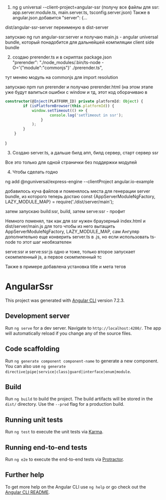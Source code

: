 1. ng g universal --client-project=angular-ssr (получу все файлы для ssr: app.server.module.ts, main.server.ts, tsconfig.server.json)
Также в angular.json добавится "server": {...

dist/angular-ssr-server переименую в dist-server

запускаю ng run angular-ssr:server и получаю main.js - angular universal bundle, который понадобится для дальнейшей компиляции client side bundle

2. создаю prerender.ts и в скриптах package.json         
"prerender": "./node_modules/.bin/ts-node -O='{\"module\":\"commonjs\"}' ./prerender.ts",

тут меняю модуль на commonjs для import resolution

запускаю npm run prerender и получаю prerender.html (на этом этапе уже будут валиться ошибки с window и тд, этот код оборачиваю в 

```typescript
constructor(@Inject(PLATFORM_ID) private platformId: Object) {
        if (isPlatformBrowser(this.platformId)) {
            window.setTimeout(() => {
                    console.log('setTimeout in ssr');
                }
            );
        }
    }
```
)

3. Создаю  server.ts, а дальше билд апп, билд сервер, старт сервер ssr

Все это только для одной странички без поддержки модулей


4. Чтобы сделать годно 

ng add @nguniversal/express-engine --clientProject angular.io-example

добавилось куча файлов и поменялось места для генерации server bundle, из которого теперь достаю const {AppServerModuleNgFactory, LAZY_MODULE_MAP} = require('./dist/server/main');

затем запускаю build:ssr, build, затем serve:ssr - профит

Немного поменял, так как для ssr нужен браузерный index.html и dist/server/main.js для того чтобы из него вытащить AppServerModuleNgFactory, LAZY_MODULE_MAP, сам Ангуляр дополнительно еще конверить server.ts в .js,  но если использовать ts-node то этот шаг необязателен

serve:ssr и serve:ssr:js одно и тоже, только второе запускает скомпиленный js, а первое скомпиленный тс

Также в примере добавлена установка title и мета тегов




# AngularSsr

This project was generated with [Angular CLI](https://github.com/angular/angular-cli) version 7.2.3.

## Development server

Run `ng serve` for a dev server. Navigate to `http://localhost:4200/`. The app will automatically reload if you change any of the source files.

## Code scaffolding

Run `ng generate component component-name` to generate a new component. You can also use `ng generate directive|pipe|service|class|guard|interface|enum|module`.

## Build

Run `ng build` to build the project. The build artifacts will be stored in the `dist/` directory. Use the `--prod` flag for a production build.

## Running unit tests

Run `ng test` to execute the unit tests via [Karma](https://karma-runner.github.io).

## Running end-to-end tests

Run `ng e2e` to execute the end-to-end tests via [Protractor](http://www.protractortest.org/).

## Further help

To get more help on the Angular CLI use `ng help` or go check out the [Angular CLI README](https://github.com/angular/angular-cli/blob/master/README.md).
